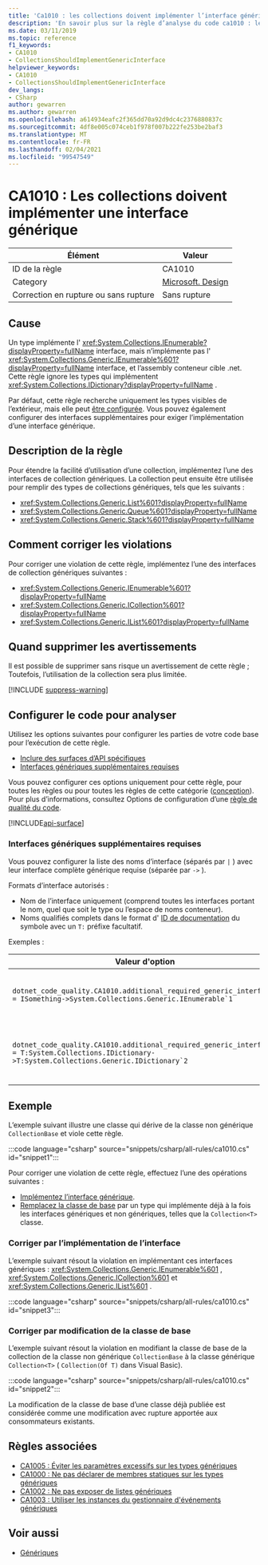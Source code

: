 ```yaml
---
title: 'Ca1010 : les collections doivent implémenter l’interface générique (analyse du code)'
description: 'En savoir plus sur la règle d’analyse du code ca1010 : les collections doivent implémenter une interface générique'
ms.date: 03/11/2019
ms.topic: reference
f1_keywords:
- CA1010
- CollectionsShouldImplementGenericInterface
helpviewer_keywords:
- CA1010
- CollectionsShouldImplementGenericInterface
dev_langs:
- CSharp
author: gewarren
ms.author: gewarren
ms.openlocfilehash: a614934eafc2f365dd70a92d9dc4c2376880837c
ms.sourcegitcommit: 4df8e005c074ceb1f978f007b222fe253be2baf3
ms.translationtype: MT
ms.contentlocale: fr-FR
ms.lasthandoff: 02/04/2021
ms.locfileid: "99547549"
---
```

# <a name="ca1010-collections-should-implement-generic-interface"></a>CA1010 : Les collections doivent implémenter une interface générique

| Élément                                     | Valeur            |
|------------------------------------------|------------------|
| ID de la règle                                   | CA1010           |
| Category                                 | [Microsoft. Design](design-warnings.md) |
| Correction en rupture ou sans rupture | Sans rupture     |

## <a name="cause"></a>Cause

Un type implémente l' <xref:System.Collections.IEnumerable?displayProperty=fullName> interface, mais n’implémente pas l' <xref:System.Collections.Generic.IEnumerable%601?displayProperty=fullName> interface, et l’assembly conteneur cible .net. Cette règle ignore les types qui implémentent <xref:System.Collections.IDictionary?displayProperty=fullName> .

Par défaut, cette règle recherche uniquement les types visibles de l’extérieur, mais elle peut [être configurée](#configure-code-to-analyze). Vous pouvez également configurer des interfaces supplémentaires pour exiger l’implémentation d’une interface générique.

## <a name="rule-description"></a>Description de la règle

Pour étendre la facilité d’utilisation d’une collection, implémentez l’une des interfaces de collection génériques. La collection peut ensuite être utilisée pour remplir des types de collections génériques, tels que les suivants :

- <xref:System.Collections.Generic.List%601?displayProperty=fullName>
- <xref:System.Collections.Generic.Queue%601?displayProperty=fullName>
- <xref:System.Collections.Generic.Stack%601?displayProperty=fullName>

## <a name="how-to-fix-violations"></a>Comment corriger les violations

Pour corriger une violation de cette règle, implémentez l’une des interfaces de collection génériques suivantes :

- <xref:System.Collections.Generic.IEnumerable%601?displayProperty=fullName>
- <xref:System.Collections.Generic.ICollection%601?displayProperty=fullName>
- <xref:System.Collections.Generic.IList%601?displayProperty=fullName>

## <a name="when-to-suppress-warnings"></a>Quand supprimer les avertissements

Il est possible de supprimer sans risque un avertissement de cette règle ; Toutefois, l’utilisation de la collection sera plus limitée.

[!INCLUDE [suppress-warning](../../../../includes/code-analysis/suppress-warning.md)]

## <a name="configure-code-to-analyze"></a>Configurer le code pour analyser

Utilisez les options suivantes pour configurer les parties de votre code base pour l’exécution de cette règle.

- [Inclure des surfaces d’API spécifiques](#include-specific-api-surfaces)
- [Interfaces génériques supplémentaires requises](#additional-required-generic-interfaces)

Vous pouvez configurer ces options uniquement pour cette règle, pour toutes les règles ou pour toutes les règles de cette catégorie ([conception](design-warnings.md)). Pour plus d’informations, consultez Options de configuration d’une [règle de qualité du code](../code-quality-rule-options.md).

[!INCLUDE[api-surface](~/includes/code-analysis/api-surface.md)]

### <a name="additional-required-generic-interfaces"></a>Interfaces génériques supplémentaires requises

Vous pouvez configurer la liste des noms d’interface (séparés par `|` ) avec leur interface complète générique requise (séparée par `->` ).

Formats d’interface autorisés :

- Nom de l’interface uniquement (comprend toutes les interfaces portant le nom, quel que soit le type ou l’espace de noms conteneur).
- Noms qualifiés complets dans le format d' [ID de documentation](../../../csharp/programming-guide/xmldoc/processing-the-xml-file.md#id-strings) du symbole avec un `T:` préfixe facultatif.

Exemples :

| Valeur d'option | Résumé |
| --- | --- |
|``dotnet_code_quality.CA1010.additional_required_generic_interfaces = ISomething->System.Collections.Generic.IEnumerable`1`` | Tous les types qui implémentent `ISomething` quel que soit son espace de noms sont censés également implémenter <xref:System.Collections.Generic.IEnumerable%601?displayProperty=fullName> . |
|``dotnet_code_quality.CA1010.additional_required_generic_interfaces = T:System.Collections.IDictionary->T:System.Collections.Generic.IDictionary`2`` | Tous les types qui implémentent <xref:System.Collections.IDictionary?displayProperty=fullName> sont censés également implémenter <xref:System.Collections.Generic.IDictionary%602?displayProperty=fullName> . |

## <a name="example"></a>Exemple

L’exemple suivant illustre une classe qui dérive de la classe non générique `CollectionBase` et viole cette règle.

:::code language="csharp" source="snippets/csharp/all-rules/ca1010.cs" id="snippet1":::

Pour corriger une violation de cette règle, effectuez l’une des opérations suivantes :

- [Implémentez l’interface générique](#fix-by-interface-implementation).
- [Remplacez la classe de base](#fix-by-base-class-change) par un type qui implémente déjà à la fois les interfaces génériques et non génériques, telles que la `Collection<T>` classe.

### <a name="fix-by-interface-implementation"></a>Corriger par l’implémentation de l’interface

L’exemple suivant résout la violation en implémentant ces interfaces génériques : <xref:System.Collections.Generic.IEnumerable%601> , <xref:System.Collections.Generic.ICollection%601> et <xref:System.Collections.Generic.IList%601> .

:::code language="csharp" source="snippets/csharp/all-rules/ca1010.cs" id="snippet3":::

### <a name="fix-by-base-class-change"></a>Corriger par modification de la classe de base

L’exemple suivant résout la violation en modifiant la classe de base de la collection de la classe non générique `CollectionBase` à la classe générique `Collection<T>` ( `Collection(Of T)` dans Visual Basic).

:::code language="csharp" source="snippets/csharp/all-rules/ca1010.cs" id="snippet2":::

La modification de la classe de base d’une classe déjà publiée est considérée comme une modification avec rupture apportée aux consommateurs existants.

## <a name="related-rules"></a>Règles associées

- [CA1005 : Éviter les paramètres excessifs sur les types génériques](ca1005.md)
- [CA1000 : Ne pas déclarer de membres statiques sur les types génériques](ca1000.md)
- [CA1002 : Ne pas exposer de listes génériques](ca1002.md)
- [CA1003 : Utiliser les instances du gestionnaire d'événements génériques](ca1003.md)

## <a name="see-also"></a>Voir aussi

- [Génériques](../../../csharp/programming-guide/generics/index.md)
